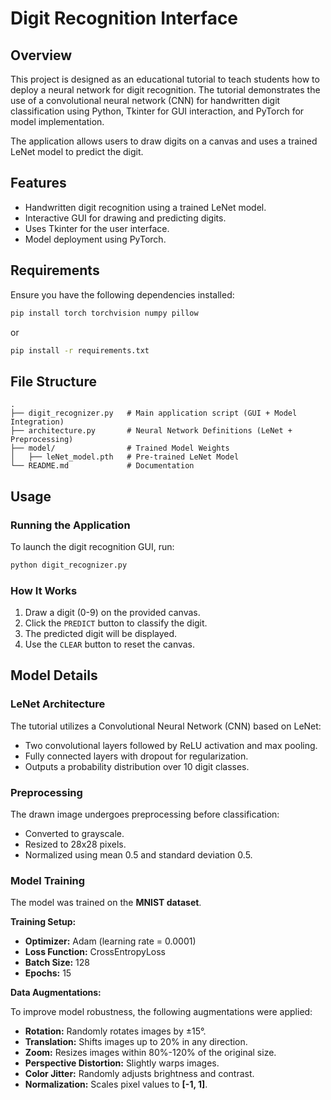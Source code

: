 # Digit Recognition Interface

## Overview
This project is designed as an educational tutorial to teach students how to deploy a neural network for digit recognition. The tutorial demonstrates the use of a convolutional neural network (CNN) for handwritten digit classification using Python, Tkinter for GUI interaction, and PyTorch for model implementation.

The application allows users to draw digits on a canvas and uses a trained LeNet model to predict the digit.

## Features
- Handwritten digit recognition using a trained LeNet model.
- Interactive GUI for drawing and predicting digits.
- Uses Tkinter for the user interface.
- Model deployment using PyTorch.

## Requirements
Ensure you have the following dependencies installed:

```bash
pip install torch torchvision numpy pillow
```
or
```bash
pip install -r requirements.txt
```

## File Structure
```
.
├── digit_recognizer.py   # Main application script (GUI + Model Integration)
├── architecture.py       # Neural Network Definitions (LeNet + Preprocessing)
├── model/                # Trained Model Weights
│   ├── leNet_model.pth   # Pre-trained LeNet Model
└── README.md             # Documentation
```

## Usage
### Running the Application
To launch the digit recognition GUI, run:

```bash
python digit_recognizer.py
```

### How It Works
1. Draw a digit (0-9) on the provided canvas.
2. Click the `PREDICT` button to classify the digit.
3. The predicted digit will be displayed.
4. Use the `CLEAR` button to reset the canvas.

## Model Details
### LeNet Architecture
The tutorial utilizes a Convolutional Neural Network (CNN) based on LeNet:

- Two convolutional layers followed by ReLU activation and max pooling.
- Fully connected layers with dropout for regularization.
- Outputs a probability distribution over 10 digit classes.

### Preprocessing
The drawn image undergoes preprocessing before classification:
- Converted to grayscale.
- Resized to 28x28 pixels.
- Normalized using mean 0.5 and standard deviation 0.5.


### Model Training
The model was trained on the **MNIST dataset**. 

**Training Setup:**
- **Optimizer:** Adam (learning rate = 0.0001)
- **Loss Function:** CrossEntropyLoss
- **Batch Size:** 128
- **Epochs:** 15

**Data Augmentations:**

To improve model robustness, the following augmentations were applied:
- **Rotation:** Randomly rotates images by ±15°.
- **Translation:** Shifts images up to 20% in any direction.
- **Zoom:** Resizes images within 80%-120% of the original size.
- **Perspective Distortion:** Slightly warps images.
- **Color Jitter:** Randomly adjusts brightness and contrast.
- **Normalization:** Scales pixel values to **[-1, 1]**.
